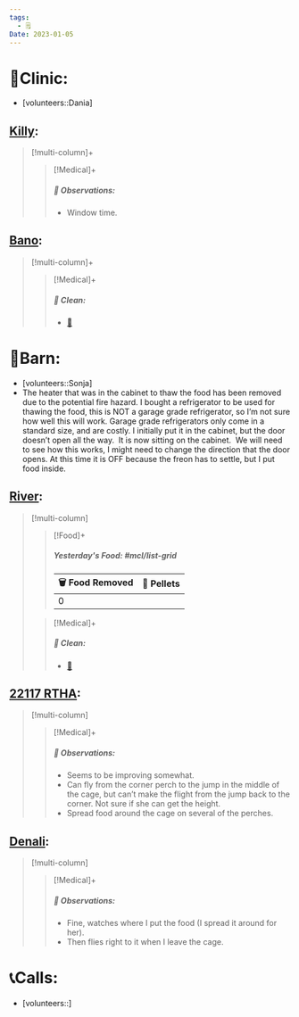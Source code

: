 ```yaml
---
tags:
  - 🗒️
Date: 2023-01-05
---
```


# 🏥Clinic:
- [volunteers::Dania]

## [Killy](../RARE%20Birds/Ed%20Birds/Killy.md):
> [!multi-column]+
>
>> [!Medical]+
>> ##### 🔭 Observations:
>> - Window time.

## [Bano](../RARE%20Birds/Ed%20Birds/Bano.md):
> [!multi-column]+
>
>> [!Medical]+
>>##### 🫧 Clean:
>> - [🧽](../Admin/Codes/Scrubbed%20cage.md)

# 🏡Barn:
- [volunteers::Sonja]
- The heater that was in the cabinet to thaw the food has been removed due to the potential fire hazard. I bought a refrigerator to be used for thawing the food, this is NOT a garage grade refrigerator, so I’m not sure how well this will work. Garage grade refrigerators only come in a standard size, and are costly. I initially put it in the cabinet, but the door doesn’t open all the way.  It is now sitting on the cabinet.  We will need to see how this works, I might need to change the direction that the door opens. At this time it is OFF because the freon has to settle, but I put food inside.

## [River](../RARE%20Birds/Ed%20Birds/River.md):
> [!multi-column]
>
>> [!Food]+
>> ##### Yesterday's Food: #mcl/list-grid
>> |🗑️ Food Removed| 💩 Pellets
>> |---|---|
>>|0|
>
>> [!Medical]+
>>##### 🫧 Clean:
>>- [🧹](../Admin/Codes/Raked%20cage.md)

## [22117 RTHA](../RARE%20Birds/22117%20RTHA.md):
> [!multi-column]
>
>> [!Medical]+
>> ##### 🔭 Observations:
>> - Seems to be improving somewhat. 
>> - Can fly from the corner perch to the jump in the middle of the cage, but can’t make the flight from the jump back to the corner. Not sure if she can get the height. 
>> - Spread food around the cage on several of the perches.

## [Denali](../RARE%20Birds/Ed%20Birds/Denali.md):
> [!multi-column]
>
>> [!Medical]+
>> ##### 🔭 Observations:
>> - Fine, watches where I put the food (I spread it around for her).
>> - Then flies right to it when I leave the cage.

# 📞Calls:
- [volunteers::]
